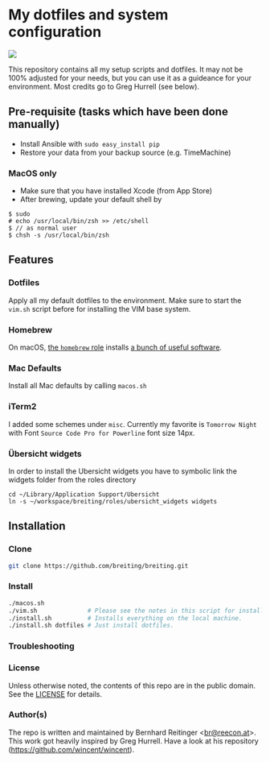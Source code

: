 #  My dotfiles and system configuration

![](https://raw.githubusercontent.com/wiki/breiting/breiting/osx.png)

This repository contains all my setup scripts and dotfiles. It may not be 100% adjusted for your needs, but you can use
it as a guideance for your environment. Most credits go to Greg Hurrell (see below).

## Pre-requisite (tasks which have been done manually)

* Install Ansible with `sudo easy_install pip`
* Restore your data from your backup source (e.g. TimeMachine)

### MacOS only

* Make sure that you have installed Xcode (from App Store)
* After brewing, update your default shell by
```
$ sudo
# echo /usr/local/bin/zsh >> /etc/shell
$ // as normal user
$ chsh -s /usr/local/bin/zsh
```

## Features

### Dotfiles

Apply all my default dotfiles to the environment. Make sure to start the `vim.sh` script before for installing the VIM
base system.

### Homebrew

On macOS, [the `homebrew` role](https://github.com/breiting/breiting/tree/master/roles/homebrew) installs [a bunch of
useful software](https://github.com/breiting/breiting/blob/master/roles/homebrew/templates/Brewfile).

### Mac Defaults

Install all Mac defaults by calling `macos.sh`

### iTerm2

I added some schemes under `misc`. Currently my favorite is `Tomorrow Night` with Font `Source Code Pro for Powerline`
font size 14px.

### Übersicht widgets

In order to install the Ubersicht widgets you have to symbolic link the widgets folder from the roles directory

```
cd ~/Library/Application Support/Übersicht
ln -s ~/workspace/breiting/roles/ubersicht_widgets widgets
```

## Installation

### Clone

```sh
git clone https://github.com/breiting/breiting.git
```

### Install

```sh
./macos.sh
./vim.sh              # Please see the notes in this script for installing all VIM plugins
./install.sh          # Installs everything on the local machine.
./install.sh dotfiles # Just install dotfiles.
```

### Troubleshooting

### License

Unless otherwise noted, the contents of this repo are in the public domain. See the [LICENSE](LICENSE.md) for details.

### Author(s)

The repo is written and maintained by Bernhard Reitinger &lt;[br@reecon.at](mailto:br@reecon.at)&gt;. This work got
heavily inspired by Greg Hurrell. Have a look at his repository (https://github.com/wincent/wincent).

